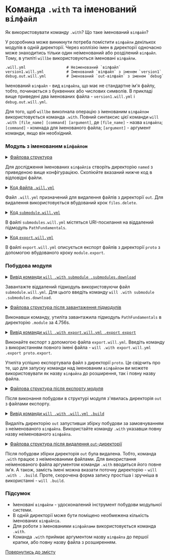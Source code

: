 # Команда <code>.with</code> та іменований <code>вілфайл</code>

Як використовувати команду <code>.with</code>? Що таке іменований <code>вілфайл</code>?

У розробника може виникнути потреба помістити `вілфайли` декількох модулів в одній директорії. Через коллізію імен в директорії одночасно може знаходитись тільки один неіменований або розділений `вілфайл`. Тому, в утиліті `willbe` використовуються іменовані `вілфайли`. 

```
.will.yml                  # Неіменований `вілфайл` 
version1.will.yml          # Іменований `вілфайл` з іменем `version1`
debug.out.will.yml         # Іменований `out-вілфайл` з іменем `debug`

```

Іменований `вілфайл` - вид `вілфайла`, що має не стандартне ім'я файлу, тобто, починається з буквенних або числових символів. В прикладі вище приведені два іменованих файла - `version1.will.yml` i `debug.out.will.yml`.

Для того, щоб `willbe` виколнала операцію з іменованим `вілфайлом` використовується команда `.with`. Повний синтаксис цієї команди `will .with [file_name] [command] [argument]`, де `[file_name]` - назва `вілфайла`; `[command]` - комнада для іменованого файла; `[argument]` - аргумент команди, якщо він необхідний.   

### Модуль з іменованим `вілфайлом`  

<details>
  <summary><u>Файлова структура</u></summary>

```
named 
  ├── proto
  │     └── file.txt
  ├── submodule.will.yml
  ├── export.will.yml
  └── .will.yml       

```

</details>

Для дослідження іменованих `вілфайлів` створіть директорію `named` з приведеною вище конфігурацією. Скопіюйте вказаний нижче код в відповідні файли.

<details>
    <summary><u>Код файла <code>.will.yml</code></u></summary>

```yaml
about :

  name : deleteOut
  description : "To test named will-files"

path :

  fileToDelete :
    path : 'out'

step  :

  delete.out :
    inherit : files.delete
    filePath : path::fileToDelete

build :

  delete.out :
    criterion :
      default : 1
    steps :
      - delete.*

```

</details>

Файл `.will.yml` призначений для видалення файлів з директорії `out`. Для видалення використовується вбудований крок `files.delete`.

<details>
    <summary><u>Код <code>submodule.will.yml</code></u></summary>

```yaml
about :

  name : submodules
  description : "To test named will-files"
  version : 0.0.1

submodule :

  PathFundamentals : git+https:///github.com/Wandalen/wPathBasic.git/out/wPathBasic#master

```

</details>

В файлі `submodules.will.yml` містяться URI-посилання на віддалений підмодуль `PathFundamentals`. 

<details>
    <summary><u>Код <code>export.will.yml</code></u></summary>

```yaml
about :

  name : export
  description : "To test named will-files"
  version : 0.0.1

path : 

  out : 'out'
  proto : 'proto'
  
step : 

  export : 
    inherit : module.export
    export : path::proto
  
build : 

  proto.export : 
    criterion : 
      export : 1
    steps :
      - step::export
      
```

</details>

В файлі `export.will.yml` описується експорт файлів з директорії `proto` з допомогою вбудованого кроку `module.export`.

### Побудова модуля  

<details>
  <summary><u>Вивід команди <code>will .with submodule .submodules.download</code></u></summary>

```
[user@user ~]$ will .with submodule .submodules.download
...
 . Read : /path_to_file/submodule.will.yml
 ! Failed to read submodule::PathFundamentals, try to download it with .submodules.download or even .clean it before downloading
 . Read 1 will-files in 1.152s 

   . Read : /path_to_file/.module/PathFundamentals/out/wPathBasic.out.will.yml
   + module::PathFundamentals version master was downloaded in 4.748s
 + 1/1 submodule(s) of module::submodules were downloaded in 4.756s

```

</details>

Завантажте віддалений підмодуль використовуючи файл `submodule.will.yml`. Для цього введіть команду `will .with submodule .submodules.download`.

<details>
  <summary><u>Файлова структура після завантаження підмодулів</u></summary>

```
named 
  ├── .module
  │     └── PathFundamentals
  ├── proto
  │     └── file.txt
  ├── submodule.will.yml
  ├── export.will.yml
  └── .will.yml       

```

</details>

Виконавши команду, утиліта завантажила підмодуль `PathFundamentals` в директорію `.module` за 4.756s.

<details>
  <summary><u>Вивід команди <code>will .with export.will.yml .export export</code></u></summary>

```
[user@user ~]$ will .with export.will.yml .export proto.export
...
  Exporting module::export / build::proto.export
   + Write out archive /path_to_file/ : out/export.out.tgs <- proto
   + Write out will-file /path_to_file/out/export.out.will.yml
   + Exported export with 2 files in 2.762s
  Exported module::export / build::proto.export in 2.819s

```

</details>

Виконайте експорт з допомогою файла `export.will.yml`. Введіть команду з використанням повного імені файла - `will .with export.will.yml .export proto.export`.

Утиліта успішно експортувала файл з директорії `proto`. Це свідчить про те, що для запуску команди над іменованим `вілфайлом` ви можете використовувати як назву `вілфайла` до розширення, так і повну назву файла. 

<details>
  <summary><u>Файлова структура після експорту модуля</u></summary>

```
named 
  ├── .module
  │     └── PathFundamentals
  ├── out
  │    ├── export.out.tgs
  │    └── export.out.will.yml
  ├── proto
  │     └── file.txt
  ├── submodule.will.yml
  ├── export.will.yml
  └── .will.yml       

```

</details>

Після виконання побудови в структурі модуля з'явилась директорія `out` з файлами експорту.

<details>
  <summary><u>Вивід команди <code>will .with .will.yml .build</code></u></summary>

```
[user@user ~]$ will .with .will.yml .build
...
  Building module::deleteOut / build::delete.submodule
   - filesDelete 3 files at /path_to_file/out in 0.034s
  Built module::deleteOut / build::delete.submodule in 0.159s

```

</details>

Видаліть директорію `out` запустивши збірку побудови за замовчуванням з неіменованого `вілфайла`. Використайте команду `.with` указавши повну назву неіменованого `вілфайла`.   

<details>
  <summary><u>Файлова структура після видалення <code>out</code>-директорії</u></summary>

```
named 
  ├── .module
  │     └── PathFundamentals
  ├── proto
  │     └── file.txt
  ├── submodule.will.yml
  ├── export.will.yml
  └── .will.yml       

```

</details>

Після побудови збірки директорія `out` була видалена. Тобто, команда `.with` працює з неіменованими файлами. Для використання неіменованого файла аргументом команди `.with` вводиться його повне ім'я. А також, замість імені можна вказати поточну директорію - `will .with . .build`. Проте, скорочена форма запису простіша і зручніша в використанні - `will .build`.  

### Підсумок  

- Іменовані `вілфайли` - удосконалений інструмент побудови модульної системи.  
- В одній директорії може бути поміщено необмежена кількість іменованих `вілфайлів`.
- Для роботи з іменованими `вілфайлами` використовується команда `.with`. 
- Команда `.with` приймає аргументом назву `вілфайла` до першої крапки, або повну назву файла з розширенням.
 
[Повернутись до змісту](../README.md#tutorials)
